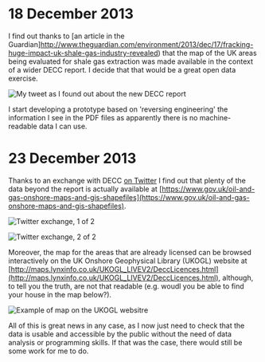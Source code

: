 # 18 December 2013 

I find out thanks to [an article in the Guardian]http://www.theguardian.com/environment/2013/dec/17/fracking-huge-impact-uk-shale-gas-industry-revealed) that the map of the UK areas being evaluated for shale gas extraction was made available in the context of a wider DECC report. I decide that that would be a great open data exercise.

![My tweet as I found out about the new DECC report](https://raw.github.com/giacecco/fracking-map/master/images/twitter3.png)

I start developing a prototype based on 'reversing engineering' the information I see in the PDF files as apparently there is no machine-readable data I can use.

# 23 December 2013

Thanks to an exchange with DECC [on Twitter](https://twitter.com/giacecco/status/415106011976839168) I find out that plenty of the data beyond the report is actually available at [https://www.gov.uk/oil-and-gas-onshore-maps-and-gis-shapefiles](https://www.gov.uk/oil-and-gas-onshore-maps-and-gis-shapefiles).

![Twitter exchange, 1 of 2](https://raw.github.com/giacecco/fracking-map/master/images/twitter1.png)

![Twitter exchange, 2 of 2](https://raw.github.com/giacecco/fracking-map/master/images/twitter2.png)

Moreover, the map for the areas that are already licensed can be browsed interactively on the UK Onshore Geophysical Library (UKOGL) website at [http://maps.lynxinfo.co.uk/UKOGL_LIVEV2/DeccLicences.html](http://maps.lynxinfo.co.uk/UKOGL_LIVEV2/DeccLicences.html), although, to tell you the truth, are not that readable (e.g. woudl you be able to find your house in the map below?). 

![Example of map on the UKOGL websitre](https://raw.github.com/giacecco/fracking-map/master/images/map2.png)

All of this is great news in any case, as I now just need to check that the data is usable and accessible by the public without the need of data analysis or programming skills. If that was the case, there would still be some work for me to do.